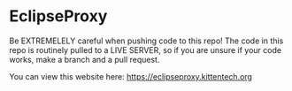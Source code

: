 # EclipseProxy

Be EXTREMELELY careful when pushing code to this repo! The code in this repo is routinely pulled to a LIVE SERVER, so if you are unsure if your code works, make a branch and a pull request.

You can view this website here: https://eclipseproxy.kittentech.org
